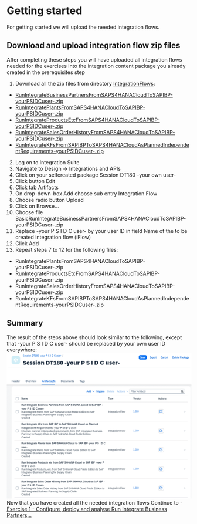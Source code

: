 # Getting started

For getting started we will upload the needed integration flows.

## Download and upload integration flow zip files

After completing these steps you will have uploaded all integration flows needed for the exercises into the integration content package you already created in the prerequisites step

1. Download all the zip files from directory [IntegrationFlows](/IntegrationFlows/):
 - [RunIntegrateBusinessPartnersFromSAPS4HANACloudToSAPIBP-yourPSIDCuser-.zip](/IntegrationFlows/RunIntegrateBusinessPartnersFromSAPS4HANACloudToSAPIBP-yourPSIDCuser-.zip)
 - [RunIntegratePlantsFromSAPS4HANACloudToSAPIBP-yourPSIDCuser-.zip](/IntegrationFlows/RunIntegratePlantsFromSAPS4HANACloudToSAPIBP-yourPSIDCuser-.zip)
 - [RunIntegrateProductsEtcFromSAPS4HANACloudToSAPIBP-yourPSIDCuser-.zip](/IntegrationFlows/RunIntegrateProductsEtcFromSAPS4HANACloudToSAPIBP-yourPSIDCuser-.zip)
 - [RunIntegrateSalesOrderHistoryFromSAPS4HANACloudToSAPIBP-yourPSIDCuser-.zip](/IntegrationFlows/RunIntegrateSalesOrderHistoryFromSAPS4HANACloudToSAPIBP-yourPSIDCuser-.zip)
 - [RunIntegrateKFsFromSAPIBPToSAPS4HANACloudAsPlannedIndependentRequirements-yourPSIDCuser-.zip](/IntegrationFlows/RunIntegrateKFsFromSAPIBPToSAPS4HANACloudAsPlannedIndependentRequirements-yourPSIDCuser-.zip)
2.	Log on to Integration Suite
3.	Navigate to Design -> Integrations and APIs
4.	Click on your selfcreated package Session DT180 -your own user-
5.	Click button Edit
6.	Click tab Artifacts
7.	On drop-down-box Add choose sub entry Integration Flow
8.	Choose radio button Upload
9.	Click on Browse...
10.	Choose file BasicRunIntegrateBusinessPartnersFromSAPS4HANACloudToSAPIBP-yourPSIDCuser-.zip
11.	Replace -your P S I D C user- by your user ID in field Name of the to be created integration flow (iFlow)
12.	Click Add
13.	Repeat steps 7 to 12 for the following files:
- RunIntegratePlantsFromSAPS4HANACloudToSAPIBP-yourPSIDCuser-.zip
- RunIntegrateProductsEtcFromSAPS4HANACloudToSAPIBP-yourPSIDCuser-.zip
- RunIntegrateSalesOrderHistoryFromSAPS4HANACloudToSAPIBP-yourPSIDCuser-.zip
- RunIntegrateKFsFromSAPIBPToSAPS4HANACloudAsPlannedIndependentRequirements-yourPSIDCuser-.zip

## Summary
The result of the steps above should look similar to the following, except that -your P S I D C user- should be replaced by your own user ID everywhere:
<br>![](/exercises/ex0/images/SessionDT180Package.gif)
Now that you have created all the needed integration flows
Continue to - [Exercise 1 - Configure, deploy and analyse Run Integrate Business Partners...](../ex1/README.md)
